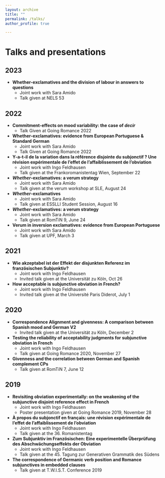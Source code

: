 ```yaml
---
layout: archive
title: ""
permalink: /talks/
author_profile: true

---
```


Talks and presentations
======

2023
----
- **Whether-exclamatives and the division of labour in answers to questions**
  - Joint work with Sara Amido
  - Talk given at NELS 53

2022
----
- **Commitment-effects on mood variability: the case of *decir***
  - Talk Given at Going Romance 2022
- **Whether-exclamatives: evidence from European Portuguese & Standard German**
  - Joint work with Sara Amido
  - Talk Given at Going Romance 2022
- **Y-a-t-il de la variation dans la référence disjointe du subjonctif ? Une révision expérimentale de l’effet de l’affaiblissement de l’obviation**
  - Joint work with Ingo Feldhausen
  - Talk given at the Frankoromanistentag Wien, September 22
- ***Whether*-exclamatives: a verum strategy**
  - Joint work with Sara Amido
  - Talk given at the verum workshop at SLE, August 24
- ***Whether*-exclamatives**
  - Joint work with Sara Amido
  - Talk given at ESSLLI Student Session, August 16
- ***Whether*-exclamatives: a verum strategy**
  - Joint work with Sara Amido
  - Talk given at RomTiN 9, June 24
- **Verum in inversion exclamatives: evidence from European Portuguese**
  - Joint work with Sara Amido
  - Talk given at UPF, March 3

2021
----
- **Wie akzeptabel ist der Effekt der disjunkten Referenz im französischen Subjunktiv?**
  - Joint work with Ingo Feldhausen
  - Invited talk given at the Universität zu Köln, Oct 26
- **How acceptable is subjunctive obviation in French?**
  - Joint work with Ingo Feldhausen
  - Invited talk given at the Université Paris Diderot, July 1

2020
----
- **Correspondence Alignment and givenness: A comparison between Spanish mood and German V2**
  - Invited talk given at the Universität zu Köln, December 2
- **Testing the reliability of acceptability judgments for subjunctive obviation in French**
  - Joint work with Ingo Feldhausen
  - Talk given at Going Romance 2020, November 27
- **Givenness and the correlation between German and Spanish complement CPs**
  - Talk given at RomTiN 7, June 12

2019
----

- **Revisiting obviation experimentally: on the weakening of the subjunctive disjoint reference effect in French**
  - Joint work with Ingo Feldhausen
  - Poster presentation given at Going Romance 2019, November 28
- **À propos du subjonctif en français: une révision expérimentale de l’effet de l’affaiblissement de l’obviation**
  - Joint work with Ingo Feldhausen
  - Talk given at the 36. Romanistentag
- **Zum Subjunktiv im Französischen: Eine experimentelle Überprüfung des Abschwächungseffekts der Obviation**
  - Joint work with Ingo Feldhausen
  - Talk given at the 45. Tagung zur Generativen Grammatik des Südens
- **The correspondence of Germanic verb position and Romance subjunctives in embedded clauses**
  - Talk given at T.W.I.S.T. Conference 2019

